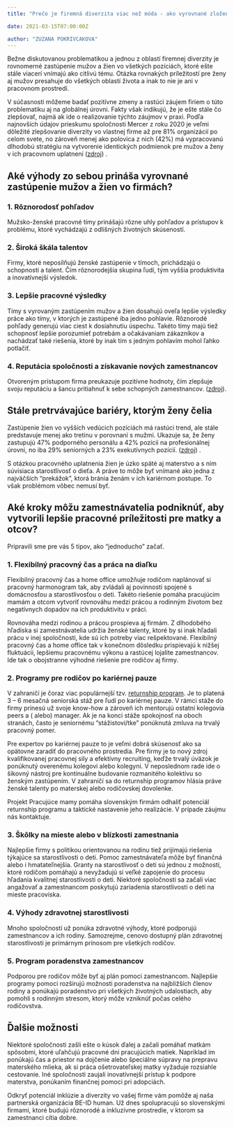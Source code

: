 ```yaml
---
title: "Prečo je firemná diverzita viac než móda - ako vyrovnané zloženie mužov a žien ovplyvňuje úspech firmy"

date: 2021-03-15T07:00:00Z

author: "ZUZANA POKRIVCAKOVA"
---
```


Bežne diskutovanou problematikou a jednou z oblastí firemnej diverzity je rovnomerné zastúpenie mužov a žien vo všetkých
pozíciách, ktoré ešte stále viacerí vnímajú ako citlivú tému. Otázka rovnakých príležitostí pre ženy aj mužov presahuje
do všetkých oblastí života a inak to nie je ani v pracovnom prostredí.
<!--more-->

V súčasnosti môžeme badať pozitívne zmeny a rastúci záujem firiem o túto problematiku aj na globálnej úrovni. Fakty však
indikujú, že je ešte stále čo zlepšovať, najmä ak ide o realizovanie týchto záujmov v praxi. Podľa najnovších údajov
prieskumu spoločnosti Mercer z roku 2020 je veľmi dôležité zlepšovanie diverzity vo vlastnej firme až pre 81%
organizácií po celom svete, no zároveň menej ako polovica z nich (42%) má vypracovanú dlhodobú stratégiu na vytvorenie
identických podmienok pre mužov a ženy v ich pracovnom
uplatnení ([zdroj](https://www.mercer.com/newsroom/despite-focus-on-diversity-and-inclusion-less-than-half-of-organizations-have-a-strategy-to-improve-gender-equality.html))
.

## Aké výhody zo sebou prináša vyrovnané zastúpenie mužov a žien vo firmách?

### 1. Rôznorodosť pohľadov

Mužsko-ženské pracovné tímy prinášajú rôzne uhly pohľadov a prístupov k problému, ktoré vychádzajú z odlišných životných
skúseností.

### 2. Široká škála talentov

Firmy, ktoré neposilňujú ženské zastúpenie v tímoch, prichádzajú o schopnosti a talent. Čím rôznorodejšia skupina ľudí,
tým vyššia produktivita a inovatívnejší výsledok.

### 3. Lepšie pracovné výsledky

Tímy s vyrovaným zastúpením mužov a žien dosahujú oveľa lepšie výsledky práce ako tímy, v ktorých je zastúpené iba jedno
pohlavie. Rôznorodé pohľady generujú viac ciest k dosiahnutiu úspechu. Takéto tímy majú tiež schopnosť lepšie porozumieť
potrebám a očakávaniam zákazníkov a nachádzať také riešenia, ktoré by inak tím s jedným pohlavím mohol ľahko potlačiť.

### 4. Reputácia spoločnosti a získavanie nových zamestnancov

Otvoreným prístupom firma preukazuje pozitívne hodnoty, čím zlepšuje svoju reputáciu a šancu pritiahnuť k sebe schopných
zamestnancov.
([zdroj](https://www.talentlyft.com/en/blog/article/244/top-10-benefits-of-diversity-in-the-workplace)).

## Stále pretrvávajúce bariéry, ktorým ženy čelia

Zastúpenie žien vo vyšších vedúcich pozíciách má rastúci trend, ale stále predstavuje menej ako tretinu v porovnaní s
mužmi. Ukazuje sa, že ženy zastupujú 47% podporného personálu a 42% pozícií na profesionálnej úrovni, no iba 29%
seniorných a 23% exekutívnych
pozícií.  ([zdroj](https://www.mercer.com/newsroom/despite-focus-on-diversity-and-inclusion-less-than-half-of-organizations-have-a-strategy-to-improve-gender-equality.html))
.

S otázkou pracovného uplatnenia žien je úzko späté aj materstvo a s ním súvisiaca starostlivosť o dieťa. A práve to môže
byť vnímané ako jedna z najväčších “prekážok”, ktorá bránia ženám v ich kariérnom postupe. To však problémom vôbec
nemusí byť.

## Aké kroky môžu zamestnávatelia podniknúť, aby vytvorili lepšie pracovné príležitosti pre matky a otcov?

Pripravili sme pre vás 5 tipov, ako “jednoducho” začať.

### 1. Flexibilný pracovný čas a práca na diaľku

Flexibilný pracovný čas a home office umožňuje rodičom naplánovať si pracovný harmonogram tak, aby zvládali aj
povinnosti spojené s domácnosťou a starostlivosťou o deti. Takéto riešenie pomáha pracujúcim mamám a otcom vytvoriť
rovnováhu medzi prácou a rodinným životom bez negatívnych dopadov na ich produktivitu v práci.

Rovnováha medzi rodinou a prácou prospieva aj firmám. Z dlhodobého hľadiska si zamestnávatelia udržia ženské talenty,
ktoré by si inak hľadali prácu v inej spoločnosti, kde sú ich potreby viac rešpektované. Flexibilný pracovný čas a home
office tak v konečnom dôsledku prispievajú k nižšej fluktuácii, lepšiemu pracovnému výkonu a rastúcej lojalite
zamestnancov. Ide tak o obojstranne výhodné riešenie pre rodičov aj firmy.

### 2. Programy pre rodičov po kariérnej pauze

V zahraničí je čoraz viac populárnejší
tzv. [returnship program](https://www.pracujucemamy.sk/2020/01/17/blogovy-clanok-o-returnshipe/). Je to platená 3 – 6
mesačná seniorská stáž pre ľudí po kariérnej pauze. V rámci stáže do firmy prinesú už svoje know-how a zároveň ich
mentorujú ostatní kolegovia peers a (
alebo) manager. Ak je na konci stáže spokojnosť na oboch stranách, často je seniornému “stážistovi/tke” ponúknutá zmluva
na trvalý pracovný pomer.

Pre expertov po kariérnej pauze to je veľmi dobrá skúsenosť ako sa opätovne zaradiť do pracovného prostredia. Pre firmy
je to nový zdroj kvalifikovanej pracovnej sily a efektívny recruiting, keďže trvalý úväzok je ponúknutý overenému
kolegovi alebo kolegyni. V neposlednom rade ide o šikovný nástroj pre kontinuálne budovanie rozmanitého kolektívu so
ženským zastúpením. V zahraničí sa do returnship programov hlásia práve ženské talenty po materskej alebo rodičovskej
dovolenke.

Projekt Pracujúce mamy pomáha slovenským firmám odhaliť potenciál returnship programu a taktické nastavenie jeho
realizácie. V prípade záujmu nás kontaktuje.

### 3. Škôlky na mieste alebo v blízkosti zamestnania

Najlepšie firmy s politikou orientovanou na rodinu tiež prijímajú riešenia týkajúce sa starostlivosti o deti. Pomoc
zamestnávateľa môže byť finančná alebo i hmatateľnejšia. Granty na starostlivosť o deti sú jednou z možností, ktoré
rodičom pomáhajú a nevyžadujú si veľké zapojenie do procesu hľadania kvalitnej starostlivosti o deti. Niektoré
spoločnosti sa začali viac angažovať a zamestnancom poskytujú zariadenia starostlivosti o deti na mieste pracoviska.

### 4. Výhody zdravotnej starostlivosti

Mnoho spoločností už ponúka zdravotné výhody, ktoré podporujú zamestnancov a ich rodiny. Samozrejme, cenovo dostupný
plán zdravotnej starostlivosti je primárnym prínosom pre všetkých rodičov.

### 5. Program poradenstva zamestnancov

Podporou pre rodičov môže byť aj plán pomoci zamestnancom. Najlepšie programy pomoci rozširujú možnosti poradenstva na
najbližších členov rodiny a ponúkajú poradenstvo pri všetkých životných udalostiach, aby pomohli s rodinným stresom,
ktorý môže vzniknúť počas celého rodičovstva.

## Ďalšie možnosti

Niektoré spoločnosti zašli ešte o kúsok ďalej a začali pomáhať matkám spôsobmi, ktoré uľahčujú pracovné dni pracujúcich
matiek. Napríklad im ponúkajú čas a priestor na dojčenie alebo špeciálne súpravy na prepravu materského mlieka, ak si
práca ošetrovateľskej matky vyžaduje rozsiahle cestovanie. Iné spoločnosti zaujali inovatívnejší prístup k podpore
materstva, ponúkaním finančnej pomoci pri adopciách.

Odkryť potenciál inklúzie a diverzity vo vašej firme vám pomôže aj naša partnerská organizácia BE-ID human. Už dnes
spolupracujú so slovenskými firmami, ktoré budujú rôznorodé a inkluzívne prostredie, v ktorom sa zamestnanci cítia
dobre.